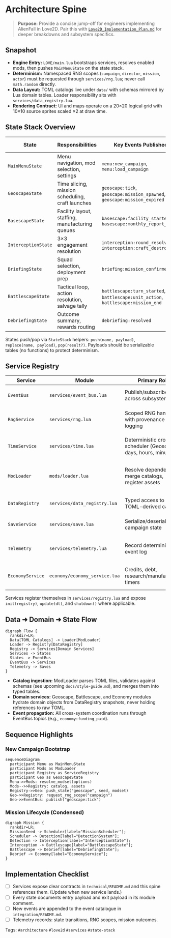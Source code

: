 # Architecture Spine

> **Purpose:** Provide a concise jump-off for engineers implementing AlienFall in Love2D. Pair this with [`Love2D_Implementation_Plan.md`](../Love2D_Implementation_Plan.md) for deeper breakdowns and subsystem specifics.

## Snapshot
- **Engine Entry:** `LOVE/main.lua` bootstraps services, resolves enabled mods, then pushes `MainMenuState` on the state stack.
- **Determinism:** Namespaced RNG scopes (`campaign`, `director`, `mission`, `actor`) must be requested through `services/rng.lua`; never call `math.random` directly.
- **Data Layout:** TOML catalogs live under `data/` with schemas mirrored by Lua domain tables. Loader responsibility sits with `services/data_registry.lua`.
- **Rendering Contract:** UI and maps operate on a 20×20 logical grid with 10×10 source sprites scaled ×2 at draw time.

## State Stack Overview
| State | Responsibilities | Key Events Published | Dependent Services |
|-------|------------------|-----------------------|--------------------|
| `MainMenuState` | Menu navigation, mod selection, settings | `menu:new_campaign`, `menu:load_campaign` | Registry, ModLoader, SaveService |
| `GeoscapeState` | Time slicing, mission scheduling, craft launches | `geoscape:tick`, `geoscape:mission_spawned`, `geoscape:mission_expired` | TimeService, MissionScheduler, EconomyService, NotificationFeed |
| `BasescapeState` | Facility layout, staffing, manufacturing queues | `basescape:facility_started`, `basescape:monthly_report_ready` | BaseGrid, ServiceGraph, EconomyService |
| `InterceptionState` | 3×3 engagement resolution | `interception:round_resolved`, `interception:craft_destroyed` | EncounterModel, ActionResolver, Audio (optional) |
| `BriefingState` | Squad selection, deployment prep | `briefing:mission_confirmed` | LoadoutService, MissionCatalog |
| `BattlescapeState` | Tactical loop, action resolution, salvage tally | `battlescape:turn_started`, `battlescape:unit_action`, `battlescape:mission_end` | MapGenerator, ActionSystem, MoraleSystem, Telemetry |
| `DebriefingState` | Outcome summary, rewards routing | `debriefing:resolved` | EconomyService, UnitService |

States push/pop via `StateStack` helpers: `push(name, payload)`, `replace(name, payload)`, `pop(result?)`. Payloads should be serializable tables (no functions) to protect determinism.

## Service Registry
| Service | Module | Primary Role | Notes |
|---------|--------|--------------|-------|
| `EventBus` | `services/event_bus.lua` | Publish/subscribe across subsystems | Payloads must be plain tables; no userdata. |
| `RngService` | `services/rng.lua` | Scoped RNG handles with provenance logging | Returns objects implementing `:random()`, `:shuffle(list)`. |
| `TimeService` | `services/time.lua` | Deterministic cron scheduler (Geoscape days, hours, minutes) | Drives `geoscape:tick` cadence and monthly crons. |
| `ModLoader` | `mods/loader.lua` | Resolve dependencies, merge catalogs, register assets | Emits diagnostics on conflicts; see technical README. |
| `DataRegistry` | `services/data_registry.lua` | Typed access to TOML-derived catalogs | Augments entries with `source_mod`. |
| `SaveService` | `services/save.lua` | Serialize/deserialize campaign state | Writes to Love2D save directory. |
| `Telemetry` | `services/telemetry.lua` | Record deterministic event log | Optional in release builds; always on in dev. |
| `EconomyService` | `economy/economy_service.lua` | Credits, debt, research/manufacturing timers | Consumes events from Geoscape and Basescape. |

Services register themselves in `services/registry.lua` and expose `init(registry)`, `update(dt)`, and `shutdown()` where applicable.

## Data ➜ Domain ➜ State Flow
```mermaid
digraph Flow {
  rankdir=LR;
  Data[TOML Catalogs] -> Loader[ModLoader]
  Loader -> Registry[DataRegistry]
  Registry -> Services[Domain Services]
  Services -> States
  States -> EventBus
  EventBus -> Services
  Telemetry -> Saves
}
```

- **Catalog ingestion:** ModLoader parses TOML files, validates against schemas (see upcoming `docs/style-guide.md`), and merges them into typed tables.
- **Domain services:** Geoscape, Battlescape, and Economy modules hydrate domain objects from DataRegistry snapshots, never holding references to raw TOML.
- **Event propagation:** All cross-system coordination runs through EventBus topics (e.g., `economy:funding_paid`).

## Sequence Highlights
### New Campaign Bootstrap
```mermaid
sequenceDiagram
  participant Menu as MainMenuState
  participant Mods as ModLoader
  participant Registry as ServiceRegistry
  participant Geo as GeoscapeState
  Menu->>Mods: resolve_modset(options)
  Mods-->>Registry: catalog, assets
  Registry->>Geo: push_state("geoscape", seed, modset)
  Geo->>Registry: request_rng_scope("campaign")
  Geo->>EventBus: publish("geoscape:tick")
```

### Mission Lifecycle (Condensed)
```mermaid
digraph Mission {
  rankdir=LR;
  MissionSeed -> Scheduler[label="MissionScheduler"];
  Scheduler -> Detection[label="DetectionSystem"];
  Detection -> Interception[label="InterceptionState"];
  Interception -> Battlescape[label="BattlescapeState"];
  Battlescape -> Debrief[label="DebriefingState"];
  Debrief -> Economy[label="EconomyService"];
}
```

## Implementation Checklist
- [ ] Services expose clear contracts in `technical/README.md` and this spine references them. (Update when new service lands.)
- [ ] Every state documents entry payload and exit payload in its module comment.
- [ ] New events are appended to the event catalogue in `integration/README.md`.
- [ ] Telemetry records: state transitions, RNG scopes, mission outcomes.

Tags: `#architecture` `#love2d` `#services` `#state-stack`

